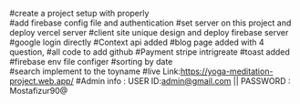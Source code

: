 #create a project setup with properly  
#add firebase config file and authentication #set server on this project and deploy vercel server
#client site unique design and deploy firebase server
#google login directly #Context api added 
#blog page added with 4 question, #all code to add github
#Payment stripe intrigreate
#toast added 
#firebase env file configer
#sorting by date  
#search implement to the toyname 
#live Link:https://yoga-meditation-project.web.app/
#Admin info : USER ID:admin@gmail.com  || PASSWORD : Mostafizur90@